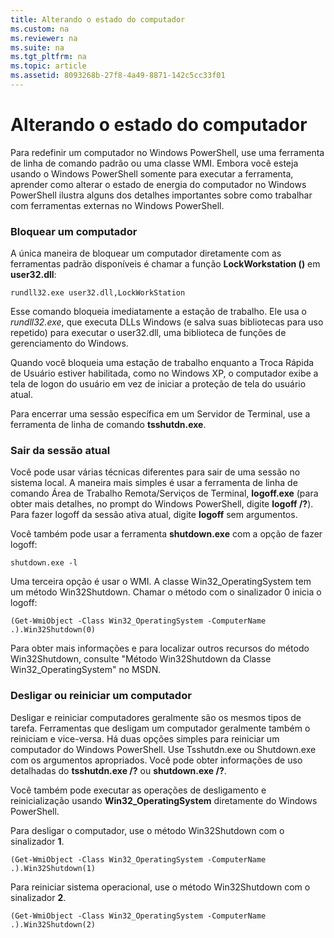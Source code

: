 ```yaml
---
title: Alterando o estado do computador
ms.custom: na
ms.reviewer: na
ms.suite: na
ms.tgt_pltfrm: na
ms.topic: article
ms.assetid: 8093268b-27f8-4a49-8871-142c5cc33f01
---
```

# Alterando o estado do computador
Para redefinir um computador no Windows PowerShell, use uma ferramenta de linha de comando padrão ou uma classe WMI. Embora você esteja usando o Windows PowerShell somente para executar a ferramenta, aprender como alterar o estado de energia do computador no Windows PowerShell ilustra alguns dos detalhes importantes sobre como trabalhar com ferramentas externas no Windows PowerShell.

### Bloquear um computador
A única maneira de bloquear um computador diretamente com as ferramentas padrão disponíveis é chamar a função **LockWorkstation ()** em **user32.dll**:

```
rundll32.exe user32.dll,LockWorkStation
```

Esse comando bloqueia imediatamente a estação de trabalho. Ele usa o *rundll32.exe*, que executa DLLs Windows (e salva suas bibliotecas para uso repetido) para executar o user32.dll, uma biblioteca de funções de gerenciamento do Windows.

Quando você bloqueia uma estação de trabalho enquanto a Troca Rápida de Usuário estiver habilitada, como no Windows XP, o computador exibe a tela de logon do usuário em vez de iniciar a proteção de tela do usuário atual.

Para encerrar uma sessão específica em um Servidor de Terminal, use a ferramenta de linha de comando **tsshutdn.exe**.

### Sair da sessão atual
Você pode usar várias técnicas diferentes para sair de uma sessão no sistema local. A maneira mais simples é usar a ferramenta de linha de comando Área de Trabalho Remota/Serviços de Terminal, **logoff.exe** (para obter mais detalhes, no prompt do Windows PowerShell, digite **logoff /?**). Para fazer logoff da sessão ativa atual, digite **logoff** sem argumentos.

Você também pode usar a ferramenta **shutdown.exe** com a opção de fazer logoff:

```
shutdown.exe -l
```

Uma terceira opção é usar o WMI. A classe Win32_OperatingSystem tem um método Win32Shutdown. Chamar o método com o sinalizador 0 inicia o logoff:

```
(Get-WmiObject -Class Win32_OperatingSystem -ComputerName .).Win32Shutdown(0)
```

Para obter mais informações e para localizar outros recursos do método Win32Shutdown, consulte "Método Win32Shutdown da Classe Win32_OperatingSystem" no MSDN.

### Desligar ou reiniciar um computador
Desligar e reiniciar computadores geralmente são os mesmos tipos de tarefa. Ferramentas que desligam um computador geralmente também o reiniciam e vice-versa. Há duas opções simples para reiniciar um computador do Windows PowerShell. Use Tsshutdn.exe ou Shutdown.exe com os argumentos apropriados. Você pode obter informações de uso detalhadas do **tsshutdn.exe /?** ou **shutdown.exe /?**.

Você também pode executar as operações de desligamento e reinicialização usando **Win32_OperatingSystem** diretamente do Windows PowerShell.

Para desligar o computador, use o método Win32Shutdown com o sinalizador **1**.

```
(Get-WmiObject -Class Win32_OperatingSystem -ComputerName .).Win32Shutdown(1)
```

Para reiniciar sistema operacional, use o método Win32Shutdown com o sinalizador **2**.

```
(Get-WmiObject -Class Win32_OperatingSystem -ComputerName .).Win32Shutdown(2)
```



<!--HONumber=Apr16_HO1-->


